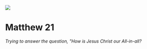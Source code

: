<img class="intro-right" src="/images/art-matthew.jpg">

# Matthew 21

*Trying to answer the question, "How is Jesus Christ our All-in-all?*
